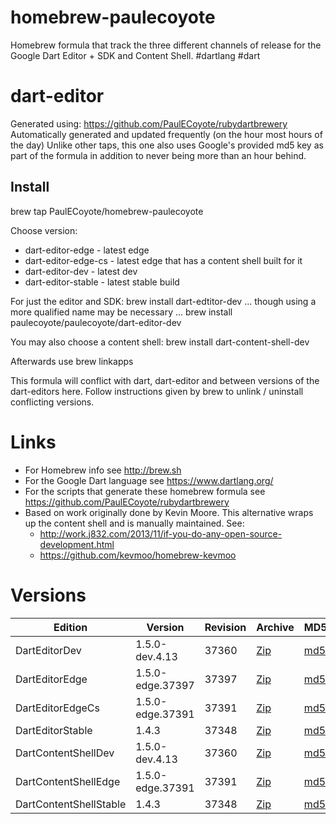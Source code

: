 homebrew-paulecoyote
====================

Homebrew formula that track the three different channels of release for the Google Dart Editor + SDK and Content Shell.  #dartlang #dart

dart-editor
===========

Generated using: https://github.com/PaulECoyote/rubydartbrewery
Automatically generated and updated frequently (on the hour most hours of the day)
Unlike other taps, this one also uses Google's provided md5 key as part of the formula in addition to never being more than an hour behind.

Install
-------
brew tap PaulECoyote/homebrew-paulecoyote

Choose version:
* dart-editor-edge - latest edge
* dart-editor-edge-cs - latest edge that has a content shell built for it
* dart-editor-dev - latest dev
* dart-editor-stable - latest stable build

For just the editor and SDK:
brew install dart-edtitor-dev
... though using a more qualified name may be necessary ...
brew install paulecoyote/paulecoyote/dart-editor-dev

You may also choose a content shell:
brew install dart-content-shell-dev

Afterwards use 
brew linkapps

This formula will conflict with dart, dart-editor and between versions of the dart-editors here.  Follow instructions given by brew to unlink / uninstall conflicting versions.

Links
=====
* For Homebrew info see http://brew.sh
* For the Google Dart language see https://www.dartlang.org/
* For the scripts that generate these homebrew formula see https://github.com/PaulECoyote/rubydartbrewery
* Based on work originally done by Kevin Moore. This alternative wraps up the content shell and is manually maintained.  See: 
    * http://work.j832.com/2013/11/if-you-do-any-open-source-development.html
    * https://github.com/kevmoo/homebrew-kevmoo

Versions
========
| Edition | Version | Revision | Archive | MD5 | Notes |
| ------- | ------- | -------- | ------- | --- | ----- |
| DartEditorDev | 1.5.0-dev.4.13 | 37360 | [Zip](http://storage.googleapis.com/dart-archive/channels/dev/release/37360/editor/darteditor-macos-x64.zip) | [md5](http://storage.googleapis.com/dart-archive/channels/dev/release/37360/editor/darteditor-macos-x64.zip.md5sum) | [Changes](http://storage.googleapis.com/dart-archive/channels/dev/release/latest/changelog.html) |
| DartEditorEdge | 1.5.0-edge.37397 | 37397 | [Zip](http://storage.googleapis.com/dart-archive/channels/be/raw/37397/editor/darteditor-macos-x64.zip) | [md5](http://storage.googleapis.com/dart-archive/channels/be/raw/37397/editor/darteditor-macos-x64.zip.md5sum) | - |
| DartEditorEdgeCs | 1.5.0-edge.37391 | 37391 | [Zip](http://storage.googleapis.com/dart-archive/channels/be/raw/37391/editor/darteditor-macos-x64.zip) | [md5](http://storage.googleapis.com/dart-archive/channels/be/raw/37391/editor/darteditor-macos-x64.zip.md5sum) | - |
| DartEditorStable | 1.4.3 | 37348 | [Zip](http://storage.googleapis.com/dart-archive/channels/stable/release/37348/editor/darteditor-macos-x64.zip) | [md5](http://storage.googleapis.com/dart-archive/channels/stable/release/37348/editor/darteditor-macos-x64.zip.md5sum) | [Changes](http://storage.googleapis.com/dart-archive/channels/stable/release/latest/changelog.html) |
| DartContentShellDev | 1.5.0-dev.4.13 | 37360 | [Zip](http://storage.googleapis.com/dart-archive/channels/dev/release/37360/dartium/content_shell-macos-ia32-release.zip) | [md5](http://storage.googleapis.com/dart-archive/channels/dev/release/37360/dartium/content_shell-macos-ia32-release.zip.md5sum) | - |
| DartContentShellEdge | 1.5.0-edge.37391 | 37391 | [Zip](http://storage.googleapis.com/dart-archive/channels/be/raw/37391/dartium/content_shell-macos-ia32-release.zip) | [md5](http://storage.googleapis.com/dart-archive/channels/be/raw/37391/dartium/content_shell-macos-ia32-release.zip.md5sum) | - |
| DartContentShellStable | 1.4.3 | 37348 | [Zip](http://storage.googleapis.com/dart-archive/channels/stable/release/37348/dartium/content_shell-macos-ia32-release.zip) | [md5](http://storage.googleapis.com/dart-archive/channels/stable/release/37348/dartium/content_shell-macos-ia32-release.zip.md5sum) | - |
